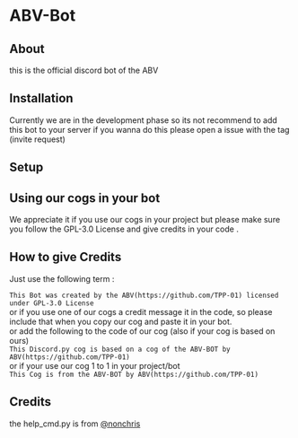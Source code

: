 # ABV-Bot
## About  
this is the official discord bot of the ABV  
## Installation  
Currently we are in the development phase so its not recommend to add this bot to your server if you wanna do this please open a issue with the tag (invite request)
## Setup  

## Using our cogs in your bot  
We appreciate it if you use our cogs in your project but please make sure you follow the GPL-3.0 License and give credits in your code .
## How to give Credits  
Just use the following term :  

```This Bot was created by the ABV(https://github.com/TPP-01) licensed under GPL-3.0 License ```   
or if you use one of our cogs a credit message it in the code, so please include that when you copy our cog and paste it in your bot.  
or add the following to the code of our cog (also if your cog is based on ours)  
```This Discord.py cog is based on a cog of the ABV-BOT by ABV(https://github.com/TPP-01)```  
or if your use our cog 1 to 1 in your project/bot  
```This Cog is from the ABV-BOT by ABV(https://github.com/TPP-01)```  

## Credits  
the help_cmd.py is from [@nonchris](https://gist.github.com/nonchris/1c7060a14a9d94e7929aa2ef14c41bc2)
